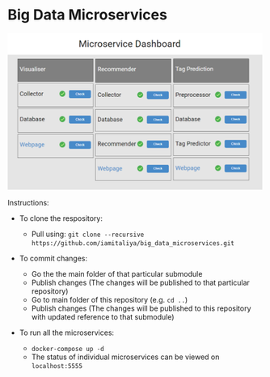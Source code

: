 # Big Data Microservices

![dashboard](dashboard/dashboard.PNG "Datshboard")


Instructions:
- To clone the respository:
    - Pull using: ``` git clone --recursive https://github.com/iamitaliya/big_data_microservices.git  ```

- To commit changes:
    - Go the the main folder of that particular submodule
    - Publish changes (The changes will be published to that particular repository)
    - Go to main folder of this repository (e.g. ``` cd .. ```)
    - Publish changes (The changes will be published to this repository with updated reference to that submodule)

- To run all the microservices:
    - ``` docker-compose up -d ```
    - The status of individual microservices can be viewed on ```localhost:5555```
